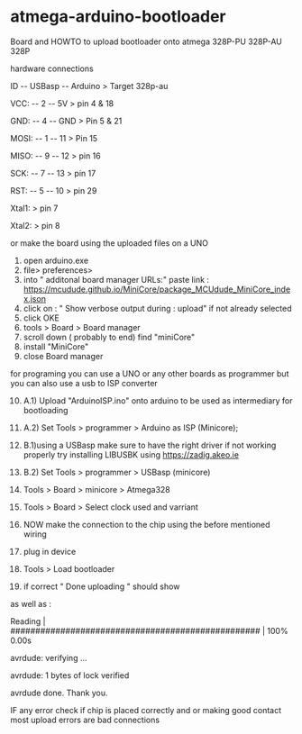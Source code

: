 # atmega-arduino-bootloader
Board and HOWTO to upload bootloader onto atmega 328P-PU 328P-AU 328P


hardware  connections

ID --   USBasp --   Arduino > Target 328p-au

VCC: --   2  --     5V  >   pin 4 & 18

GND: --   4  --     GND >   Pin 5 & 21

MOSI: --  1   --    11  >   Pin 15

MISO: --  9  --     12  >   pin 16

SCK: --   7  --     13  >   pin 17

RST: --   5  --     10  >   pin 29


Xtal1:          > pin 7

Xtal2:          > pin 8

or make the board using the uploaded files on a UNO 


1) open arduino.exe
2) file> preferences>
3) into " additonal board manager URLs:" paste link : https://mcudude.github.io/MiniCore/package_MCUdude_MiniCore_index.json 
4) click on : " Show verbose output during : upload" if not already selected
5) click OKE
6) tools > Board > Board manager
7) scroll down ( probably to end) find "miniCore" 
8) install "MiniCore"
9) close Board manager

for programing you can use a UNO or any other boards as programmer but you can also use a usb to ISP converter 

10) A.1) Upload "ArduinoISP.ino" onto arduino to be used as intermediary for bootloading
10) A.2) Set Tools > programmer > Arduino as ISP (Minicore);

10) B.1)using a USBasp make sure to have the right driver if not working properly try installing LIBUSBK using https://zadig.akeo.ie
10) B.2) Set Tools > programmer > USBasp (minicore)

11) Tools > Board > minicore > Atmega328
12) Tools > Board > Select clock used and varriant
13) NOW make the connection to the chip using the before mentioned wiring 
14) plug in device
15) Tools > Load bootloader

16) if correct " Done uploading " should show 

as well as : 

Reading | ################################################## | 100% 0.00s


avrdude: verifying ...

avrdude: 1 bytes of lock verified


avrdude done.  Thank you.


IF any error check if chip is placed correctly and or making good contact most upload errors are bad connections 

